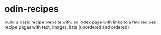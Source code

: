 # odin-recipes

build a basic recipe website with:
    an index page with links to a few recipes
    recipe pages with text, images, lists (unordered and ordered)